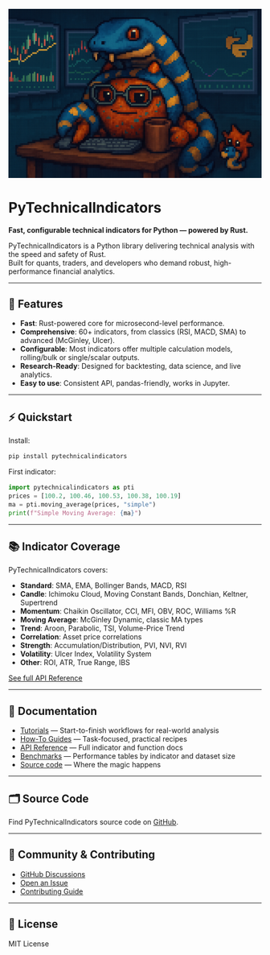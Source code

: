 ![PyTechnicalIndicators Banner](assets/pytechnicalindicators_banner.png)

# PyTechnicalIndicators

**Fast, configurable technical indicators for Python — powered by Rust.**

PyTechnicalIndicators is a Python library delivering technical analysis with the speed and safety of Rust.  
Built for quants, traders, and developers who demand robust, high-performance financial analytics.

---

## 🚀 Features

- **Fast**: Rust-powered core for microsecond-level performance.
- **Comprehensive**: 60+ indicators, from classics (RSI, MACD, SMA) to advanced (McGinley, Ulcer).
- **Configurable**: Most indicators offer multiple calculation models, rolling/bulk or single/scalar outputs.
- **Research-Ready**: Designed for backtesting, data science, and live analytics.
- **Easy to use**: Consistent API, pandas-friendly, works in Jupyter.

---

## ⚡ Quickstart

Install:

```bash
pip install pytechnicalindicators
```

First indicator:

```python
import pytechnicalindicators as pti
prices = [100.2, 100.46, 100.53, 100.38, 100.19]
ma = pti.moving_average(prices, "simple")
print(f"Simple Moving Average: {ma}")
```

---

## 📚 Indicator Coverage

PyTechnicalIndicators covers:

- **Standard**: SMA, EMA, Bollinger Bands, MACD, RSI
- **Candle**: Ichimoku Cloud, Moving Constant Bands, Donchian, Keltner, Supertrend
- **Momentum**: Chaikin Oscillator, CCI, MFI, OBV, ROC, Williams %R
- **Moving Average**: McGinley Dynamic, classic MA types
- **Trend**: Aroon, Parabolic, TSI, Volume-Price Trend
- **Correlation**: Asset price correlations
- **Strength**: Accumulation/Distribution, PVI, NVI, RVI
- **Volatility**: Ulcer Index, Volatility System
- **Other**: ROI, ATR, True Range, IBS

[See full API Reference](api/index.md)

---

## 📖 Documentation

- [Tutorials](tutorials/index.md) — Start-to-finish workflows for real-world analysis
- [How-To Guides](howto/index.md) — Task-focused, practical recipes
- [API Reference](api/index.md) — Full indicator and function docs
- [Benchmarks](benchmarks/index.md) — Performance tables by indicator and dataset size
- [Source code](https://github.com/chironmind/PyTechnicalIndicators) — Where the magic happens

---

## 🗂️ Source Code

Find PyTechnicalIndicators source code on [GitHub](https://github.com/chironmind/PyTechnicalIndicators).

---

## 🤝 Community & Contributing

- [GitHub Discussions](https://github.com/chironmind/PyTechnicalIndicators/discussions)
- [Open an Issue](https://github.com/chironmind/PyTechnicalIndicators/issues)
- [Contributing Guide](CONTRIBUTING.md)

---

## 📄 License

MIT License

